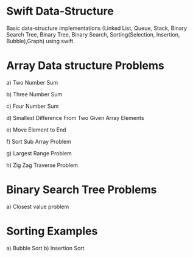 # Swift Data-Structure
Basic data-structure implementations (Linked List, Queue, Stack, Binary Search Tree,  Binary Tree, Binary Search, Sorting(Selection, Insertion, Bubble),Graph) using swift.


# Array Data structure Problems

a) Two Number Sum

b) Three Number Sum

c) Four Number Sum

d) Smallest Difference From Two Given Array Elements

e) Move Element to End 

f) Sort Sub Array Problem

g) Largest Range Problem

h) Zig Zag Traverse Problem


# Binary Search Tree Problems

a) Closest value problem 


# Sorting Examples

a) Bubble Sort
b) Insertion Sort


